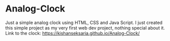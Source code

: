 # Analog-Clock
Just a simple analog clock using HTML, CSS and Java Script.
I just created this simple project as my very first web dev project, nothing special about it.
Link to the clock: https://kishanseksaria.github.io/Analog-Clock/

